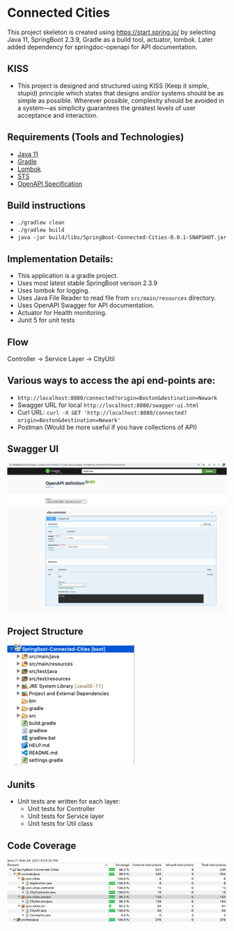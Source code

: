 # Connected Cities

This project skeleton is created using https://start.spring.io/ by selecting Java 11, SpringBoot 2.3.9, Gradle as a build tool, actuator, lombok. Later added dependency for springdoc-openapi for API documentation.

## KISS

- This project is designed and structured using KISS (Keep it simple, stupid) principle which states that designs and/or systems should be as simple as possible. Wherever possible, complexity should be avoided in a system—as simplicity guarantees the greatest levels of user acceptance and interaction.

## Requirements (Tools and Technologies)

- [Java 11](https://www.oracle.com/java/technologies/javase-downloads.html)
- [Gradle](https://gradle.org/install/)
- [Lombok](https://projectlombok.org/setup/eclipse)
- [STS](https://spring.io/tools)
- [OpenAPI Specification](https://swagger.io/specification/)

## Build instructions

- `./gradlew clean`
- `./gradlew build`
- `java -jar build/libs/SpringBoot-Connected-Cities-0.0.1-SNAPSHOT.jar`

## Implementation Details:

- This application is a gradle project.
- Uses most latest stable SpringBoot verison 2.3.9
- Uses lombok for logging.
- Uses Java File Reader to read file from `src/main/resources` directory.
- Uses OpenAPI Swagger for API documentation.
- Actuator for Health monitoring.
- Junit 5 for unit tests

## Flow

Controller -> Service Layer -> CityUtil

## Various ways to access the api end-points are:

- `http://localhost:8080/connected?origin=Boston&destination=Newark`
- Swagger URL for local `http://localhost:8080/swagger-ui.html`
- Curl URL: `curl -X GET 'http://localhost:8080/connected?origin=Boston&destination=Newark'`
- Postman (Would be more useful if you have collections of API)

## Swagger UI

![swagger-ui](swagger-ui.png)

## Project Structure

![project-structure](project-structure.png)

## Junits

- Unit tests are written for each layer:
  - Unit tests for Controller
  - Unit tests for Service layer
  - Unit tests for Util class

## Code Coverage

![code-coverage](code-coverage.png)
